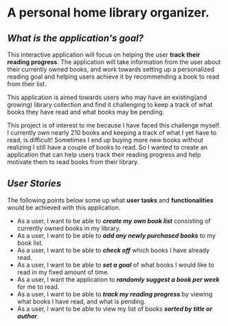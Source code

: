 # A personal home library organizer.

## *What is the application's goal?*

This interactive application will focus on helping the user **track their reading progress**.
The application will take information from the user about their currently owned books,
and work towards setting up a personalized reading goal and helping users achieve it by 
recommending a book to read from their list. 

This application is aimed towards users who may have an existing(and growing) library 
collection and find it challenging to keep a track of what books they have read and what 
books may be pending. 

This project is of interest to me because I have faced this challenge myself. I currently 
own nearly 210 books and keeping a track of what I yet have to read, is difficult!
Sometimes I end up buying more new books without realizing I still have a couple of books
to read. So I wanted to create an application that can help users track their reading
progress and help motivate them to read books from their library.


## *User Stories*

The following points below some up what **user tasks** and **functionalities** would be 
achieved with this application. 

- As a user, I want to be able to ***create my own book list*** consisting of 
currently owned books in my library.
- As a user, I want to be able to ***add any newly purchased books*** to my book list.
- As a user, I want to be able to ***check off*** which books I have already read.
- As a user, I want to be able to ***set a goal*** of what books I would like to read 
in my fixed amount of time.
- As a user, I want the application to ***randomly suggest a book per week*** for me to read.
- As a user, I want to be able to ***track my reading progress*** by viewing what books 
I have read, and what is pending.
- As a user, I want to be able to view my list of books ***sorted by title or author***.





